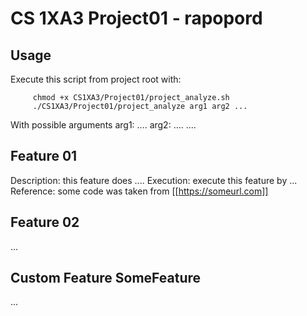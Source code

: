 #  CS 1XA3 Project01 - rapopord
## Usage
   Execute this script from project root with:
   ```
        chmod +x CS1XA3/Project01/project_analyze.sh
        ./CS1XA3/Project01/project_analyze arg1 arg2 ...
   ```
   With possible arguments
arg1: ....
        arg2: ....
   ....
## Feature 01
 Description: this feature does ....
 Execution: execute this feature by ...
 Reference: some code was taken from [[https://someurl.com]]
## Feature 02
  ...
## Custom Feature SomeFeature
  ...

